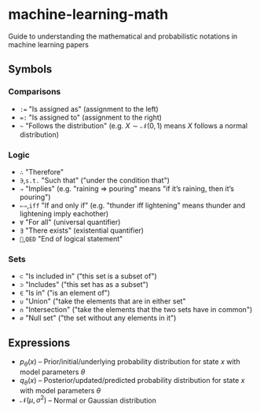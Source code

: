# machine-learning-math
Guide to understanding the mathematical and probabilistic notations in machine learning papers

## Symbols
### Comparisons
- `:=` "Is assigned as" (assignment to the left)
- `=:` "Is assigned to" (assignment to the right)
- `~` "Follows the distribution" (e.g. $X \sim \mathcal{N}(0,1)$ means $X$ follows a normal distribution)

### Logic
- `∴` "Therefore"
- `∋`,`s.t.` "Such that" ("under the condition that")
- `⇒` "Implies" (e.g. "raining ⇒ pouring" means "if it’s raining, then it’s pouring")
- `⇐⇒`,`iff` "If and only if" (e.g. "thunder iff lightening" means thunder and lightening imply eachother)
- `∀` "For all" (universal quantifier)
- `∃` "There exists" (existential quantifier)
- `􏰀`,`QED` "End of logical statement"

### Sets
- `⊂` "Is included in" ("this set is a subset of")
- `⊃` "Includes" ("this set has as a subset")
- `∈` "Is in" ("is an element of")
- `∪` "Union" ("take the elements that are in either set"
- `∩` "Intersection" ("take the elements that the two sets have in common")
- `∅` "Null set" ("the set without any elements in it")

## Expressions
- $p_\theta(x)$ – Prior/initial/underlying probability distribution for state $x$ with model parameters $\theta$
- $q_\theta(x)$ – Posterior/updated/predicted probability distribution for state $x$ with model parameters $\theta$
- $\mathcal{N}(\mu,\sigma^{2})$ – Normal or Gaussian distribution
